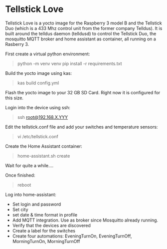 # Tellstick Love

Tellstick Love is a yocto image for the Raspberry 3 model B and the Tellstick Duo (which is a 433 Mhz control unit from the former company Telldus).
It is built around the telldus daemon (telldusd) to control the Tellstick Duo, the mosquitto MQTT broker and home assistant as container, all running on a Rasberry 3.


First create a virtual python environment:
> python -m venv venv
> pip install -r requirements.txt

Build the yocto image using kas:
> kas build config.yml

Flash the yocto image to your 32 GB SD Card. Right now it is configured for this size.

Login into the device using ssh:
> ssh root@192.168.X.YYY

Edit the tellstick.conf file and add your switches and temperature sensors:
> vi /etc/tellstick.conf

Create the Home Assistant container:
> home-assistant.sh create

Wait for quite a while....

Once finished:
> reboot

Log into home-assistant:
* Set login and password
* Set city
* set date & time format in profile
* Add MQTT integration. Use <ip-number> as broker since Mosquitto already running.
* Verify that the devices are discovered
* Create a label for the  switches
* Create four automations: EveningTurnOn, EveningTurnOff, MorningTurnOn, MorningTurnOff
